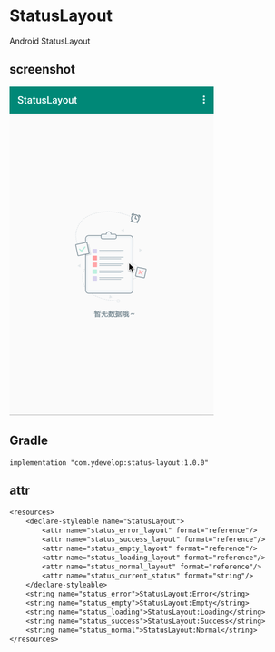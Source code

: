 # StatusLayout

Android StatusLayout

## screenshot

![](https://github.com/7449/StatusLayout/blob/master/screenshot/statuslayout.gif)

## Gradle

    implementation "com.ydevelop:status-layout:1.0.0"

## attr

    <resources>
        <declare-styleable name="StatusLayout">
            <attr name="status_error_layout" format="reference"/>
            <attr name="status_success_layout" format="reference"/>
            <attr name="status_empty_layout" format="reference"/>
            <attr name="status_loading_layout" format="reference"/>
            <attr name="status_normal_layout" format="reference"/>
            <attr name="status_current_status" format="string"/>
        </declare-styleable>
        <string name="status_error">StatusLayout:Error</string>
        <string name="status_empty">StatusLayout:Empty</string>
        <string name="status_loading">StatusLayout:Loading</string>
        <string name="status_success">StatusLayout:Success</string>
        <string name="status_normal">StatusLayout:Normal</string>
    </resources>